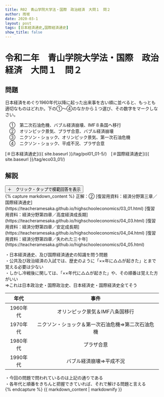 ```yaml
---
title: R02　青山学院大学法・国際　政治経済　大問１　問２
author: 雨坂
date: 2020-03-1
layout: post
tags: [日本経済通史,国際経済通史]
show_title: false
---
```

  
# 令和二年　青山学院大学法・国際　政治経済　大問１　問２  
  
## 問題  
日本経済をめぐり1960年代以降に起った出来事を古い順に並べると、もっとも適切なものはどれか。下の①～④のなかから１つ選び、その数字をマークしなさい。  
  
　①　第二次石油危機、バブル経済崩壊、IMF８条国へ移行  
　②　オリンピック景気、プラザ合意、バブル経済崩壊  
　③　ニクソン・ショック、オリンピック景気、第一次石油危機  
　④　ニクソン・ショック、平成不況、プラザ合意  
  
[＃日本経済通史]({{ site.baseurl }}/tag/pol01_01-5/)　[＃国際経済通史]({{ site.baseurl }}/tag/eco03_01/)  
  
## 解説  
<div class="collapsible">
  <button class="collapsible-button">＋　クリック・タップで模範回答を表示</button>
  <div class="collapsible-content">
    {% capture markdown_content %}
正解：②  
[復習用資料：経済分野第三章／国際経済通史](https://teacheramesaka.github.io/highschooleconomics/03_01.html)  
[復習用資料：経済分野第四章／高度経済成長期](https://teacheramesaka.github.io/highschooleconomics/04_03.html)  
[復習用資料：経済分野第四章／安定成長期](https://teacheramesaka.github.io/highschooleconomics/04_04.html)  
[復習用資料：経済分野第四章／失われた三十年](https://teacheramesaka.github.io/highschooleconomics/04_05.html)  
  
・日本経済通史、及び国際経済通史の知識を問う問題  
・公共及び政治経済の入試では、歴史のように「××年に△△が起きた」とまで覚える必要は少ない  
・しかし冷戦後に関しては、「××年代に△△が起きた」や、その順番は覚えた方がいい  
⇒これは日本政治史・国際政治史、日本経済史・国際経済史全てそう  
  
|年代|事件|
|:---:|:---:|
|1960年代|オリンピック景気＆IMF八条国移行|
|1970年代|ニクソン・ショック＆第一次石油危機⇒第二次石油危機|
|1980年代|プラザ合意|
|1990年代|バブル経済崩壊⇒平成不況|
  
・今回の問題で問われているのは上記の通りである  
・各年代と順番をきちんと把握できていれば、それで解ける問題と言える  
    {% endcapture %}
    {{ markdown_content | markdownify }}
  </div>
</div>